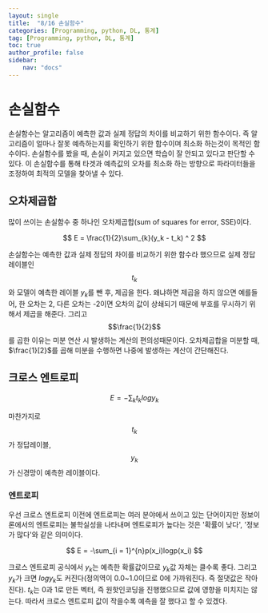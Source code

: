 ```yaml
---
layout: single
title:  "8/16 손실함수"
categories: [Programming, python, DL, 통계]
tag: [Programming, python, DL, 통계]
toc: true
author_profile: false
sidebar:
    nav: "docs"
---
```


# 손실함수

손실함수는 알고리즘이 예측한 값과 실제 정답의 차이를 비교하기 위한 함수이다. 즉 알고리즘이 얼마나 잘못 예측하는지를 확인하기 위한 함수이며 최소화 하는것이 목적인 함수이다. 손실함수를 봤을 때, 손실이 커지고 있으면 학습이 잘 안되고 있다고 판단할 수 있다. 이 손실함수를 통해 타겟과 예측값의 오차를 최소화 하는 방향으로 파라미터들을 조정하여 최적의 모델을 찾아낼 수 있다.



## 오차제곱합

많이 쓰이는 손실함수 중 하나인 오차제곱합(sum of squares for error, SSE)이다.


$$
E = \frac{1}{2}\sum_{k}(y_k - t_k) ^ 2
$$


손실함수는 예측한 값과 실제 정답의 차이를 비교하기 위한 함수라 했으므로 실제 정답레이블인 $$t_k$$ 와 모델이 예측한 레이블 $y_k$를 뺀 후, 제곱을 한다. 왜냐하면 제곱을 하지 않으면 예를들어, 한 오차는 2, 다른 오차는 -2이면 오차의 값이 상쇄되기 때문에 부호를 무시하기 위해서 제곱을 해준다. 그리고 $$\frac{1}{2}$$를 곱한 이유는 미분 연산 시 발생하는 계산의 편의성때문이다. 오차제곱합을 미분할 때, $\frac{1}[2}$를 곱해 미분을 수행하면 나중에 발생하는 계산이 간단해진다.



## 크로스 엔트로피


$$
E = -\sum_{k}t_klogy_k
$$


마찬가지로 $$t_k$$가 정답레이블, $$y_k$$가 신경망이 예측한 레이블이다.

### 엔트로피

우선 크로스 엔트로피 이전에 엔트로피는 여러 분야에서 쓰이고 있는 단어이지만 정보이론에서의 엔트로피는 불학실성을 나타내며 엔트로피가 높다는 것은 '확률이 낮다', '정보가 많다'와 같은 의미이다.


$$
E = -\sum_{i = 1}^{n}p(x_i)logp(x_i)
$$


크로스 엔트로피 공식에서 $y_k$는 예측한 확률값이므로 $y_k$값 자체는 클수록 좋다. 그리고 $y_k$가 크면 $logy_k$도 커진다(정의역이 0.0~1.0이므로 0에 가까워진다. 즉 절댓값은 작아진다). $t_k$는 0과 1로 만든 벡터, 즉 원핫인코딩을 진행했으므로 값에 영향을 미치지는 않는다. 따라서 크로스 엔트로피 값이 작을수록 예측을 잘 했다고 할 수 있겠다.

